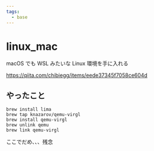 ```yaml
---
tags:
  - base
---
```


# linux_mac

macOS でも WSL みたいな Linux 環境を手に入れる

https://qiita.com/chibiegg/items/eede37345f7058ce604d

## やったこと

```
brew install lima
brew tap knazarov/qemu-virgl
brew install qemu-virgl
brew unlink qemu
brew link qemu-virgl
```

ここでだめ、、、残念
